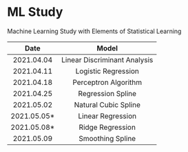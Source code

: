 # ML Study

Machine Learning Study with Elements of Statistical Learning

|Date|Model|
|:-:|:-:|
|2021.04.04|Linear Discriminant Analysis|
|2021.04.11|Logistic Regression|
|2021.04.18|Perceptron Algorithm|
|2021.04.25|Regression Spline|
|2021.05.02|Natural Cubic Spline|
|2021.05.05*|Linear Regression|
|2021.05.08*|Ridge Regression|
|2021.05.09|Smoothing Spline|
